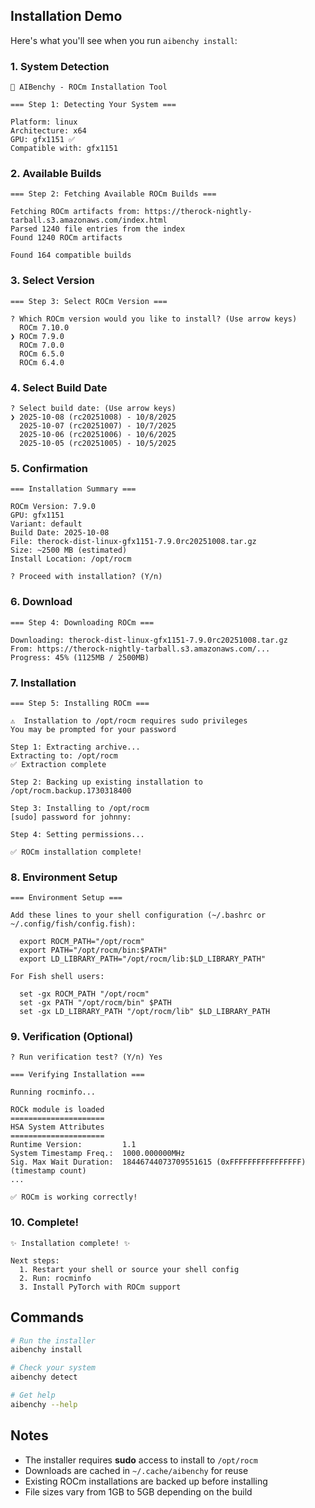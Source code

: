 ## Installation Demo

Here's what you'll see when you run `aibenchy install`:

### 1. System Detection
```
🚀 AIBenchy - ROCm Installation Tool

=== Step 1: Detecting Your System ===

Platform: linux
Architecture: x64
GPU: gfx1151 ✅
Compatible with: gfx1151
```

### 2. Available Builds
```
=== Step 2: Fetching Available ROCm Builds ===

Fetching ROCm artifacts from: https://therock-nightly-tarball.s3.amazonaws.com/index.html
Parsed 1240 file entries from the index
Found 1240 ROCm artifacts

Found 164 compatible builds
```

### 3. Select Version
```
=== Step 3: Select ROCm Version ===

? Which ROCm version would you like to install? (Use arrow keys)
  ROCm 7.10.0
❯ ROCm 7.9.0
  ROCm 7.0.0
  ROCm 6.5.0
  ROCm 6.4.0
```

### 4. Select Build Date
```
? Select build date: (Use arrow keys)
❯ 2025-10-08 (rc20251008) - 10/8/2025
  2025-10-07 (rc20251007) - 10/7/2025
  2025-10-06 (rc20251006) - 10/6/2025
  2025-10-05 (rc20251005) - 10/5/2025
```

### 5. Confirmation
```
=== Installation Summary ===

ROCm Version: 7.9.0
GPU: gfx1151
Variant: default
Build Date: 2025-10-08
File: therock-dist-linux-gfx1151-7.9.0rc20251008.tar.gz
Size: ~2500 MB (estimated)
Install Location: /opt/rocm

? Proceed with installation? (Y/n)
```

### 6. Download
```
=== Step 4: Downloading ROCm ===

Downloading: therock-dist-linux-gfx1151-7.9.0rc20251008.tar.gz
From: https://therock-nightly-tarball.s3.amazonaws.com/...
Progress: 45% (1125MB / 2500MB)
```

### 7. Installation
```
=== Step 5: Installing ROCm ===

⚠️  Installation to /opt/rocm requires sudo privileges
You may be prompted for your password

Step 1: Extracting archive...
Extracting to: /opt/rocm
✅ Extraction complete

Step 2: Backing up existing installation to /opt/rocm.backup.1730318400

Step 3: Installing to /opt/rocm
[sudo] password for johnny: 

Step 4: Setting permissions...

✅ ROCm installation complete!
```

### 8. Environment Setup
```
=== Environment Setup ===

Add these lines to your shell configuration (~/.bashrc or ~/.config/fish/config.fish):

  export ROCM_PATH="/opt/rocm"
  export PATH="/opt/rocm/bin:$PATH"
  export LD_LIBRARY_PATH="/opt/rocm/lib:$LD_LIBRARY_PATH"

For Fish shell users:

  set -gx ROCM_PATH "/opt/rocm"
  set -gx PATH "/opt/rocm/bin" $PATH
  set -gx LD_LIBRARY_PATH "/opt/rocm/lib" $LD_LIBRARY_PATH
```

### 9. Verification (Optional)
```
? Run verification test? (Y/n) Yes

=== Verifying Installation ===

Running rocminfo...

ROCk module is loaded
=====================    
HSA System Attributes    
=====================    
Runtime Version:         1.1
System Timestamp Freq.:  1000.000000MHz
Sig. Max Wait Duration:  18446744073709551615 (0xFFFFFFFFFFFFFFFF) (timestamp count)
...

✅ ROCm is working correctly!
```

### 10. Complete!
```
✨ Installation complete! ✨

Next steps:
  1. Restart your shell or source your shell config
  2. Run: rocminfo
  3. Install PyTorch with ROCm support
```

## Commands

```bash
# Run the installer
aibenchy install

# Check your system
aibenchy detect

# Get help
aibenchy --help
```

## Notes

- The installer requires **sudo** access to install to `/opt/rocm`
- Downloads are cached in `~/.cache/aibenchy` for reuse
- Existing ROCm installations are backed up before installing
- File sizes vary from 1GB to 5GB depending on the build
